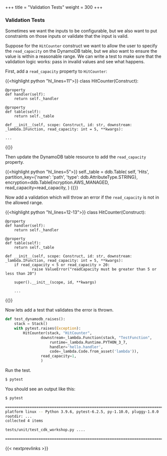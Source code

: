 +++
title = "Validation Tests"
weight = 300
+++

### Validation Tests

Sometimes we want the inputs to be configurable, but we also want to put constraints on those inputs or validate
that the input is valid.

Suppose for the `HitCounter` construct we want to allow the user to specify the `read_capacity` on the DynamoDB
table, but we also want to ensure the value is within a reasonable range. We can write a test to make sure
that the validation logic works: pass in invalid values and see what happens.

First, add a `read_capacity` property to `HitCounter`:

{{<highlight python "hl_lines=11">}}
class HitCounter(Construct):

    @property
    def handler(self):
        return self._handler

    @property
    def table(self):
        return self._table

    def __init__(self, scope: Construct, id: str, downstream: _lambda.IFunction, read_capacity: int = 5, **kwargs):

    ...
{{</highlight>}}

Then update the DynamoDB table resource to add the `read_capacity` property.

{{<highlight python "hl_lines=5">}}
self._table = ddb.Table(
    self, 'Hits',
    partition_key={'name': 'path', 'type': ddb.AttributeType.STRING},
    encryption=ddb.TableEncryption.AWS_MANAGED,
    read_capacity=read_capacity,
)
{{</highlight>}}

Now add a validation which will throw an error if the `read_capacity` is not in the allowed range.

{{<highlight python "hl_lines=12-13">}}
class HitCounter(Construct):

    @property
    def handler(self):
        return self._handler

    @property
    def table(self):
        return self._table

    def __init__(self, scope: Construct, id: str, downstream: _lambda.IFunction, read_capacity: int = 5, **kwargs):
        if read_capacity < 5 or read_capacity > 20:
                raise ValueError("readCapacity must be greater than 5 or less than 20")

        super().__init__(scope, id, **kwargs)

        ...
{{</highlight>}}

Now lets add a test that validates the error is thrown.

```python
def test_dynamodb_raises():
    stack = Stack()
    with pytest.raises(Exception):
        HitCounter(stack, "HitCounter",
                downstream=_lambda.Function(stack, "TestFunction",
                    runtime=_lambda.Runtime.PYTHON_3_7,
                    handler='hello.handler',
                    code=_lambda.Code.from_asset('lambda')),
                read_capacity=1,
                )
```

Run the test.

```bash
$ pytest
```

You should see an output like this:

```bash
$ pytest

================================================================================================= test session starts =================================================================================================
platform linux -- Python 3.9.6, pytest-6.2.5, py-1.10.0, pluggy-1.0.0
rootdir: ...
collected 4 items

tests/unit/test_cdk_workshop.py ....                                                                                                                                                                            [100%]

================================================================================================== 4 passed in 1.59s ==================================================================================================
```

{{< nextprevlinks >}}